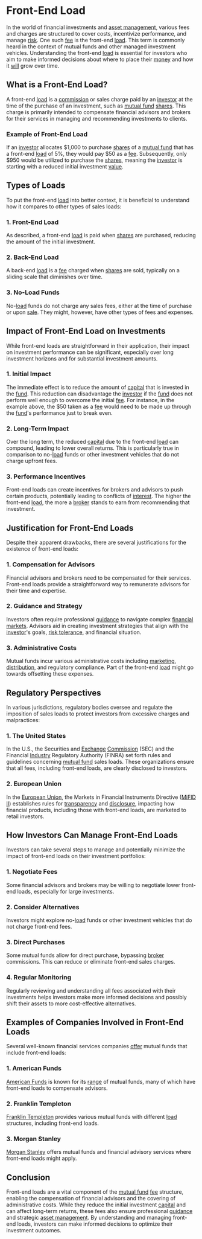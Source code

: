 # Front-End Load

In the world of financial investments and [asset management](../a/asset_management.md), various fees and charges are structured to cover costs, incentivize performance, and manage [risk](../r/risk.md). One such [fee](../f/fee.md) is the front-end [load](../l/load.md). This term is commonly heard in the context of mutual funds and other managed investment vehicles. Understanding the front-end [load](../l/load.md) is essential for investors who aim to make informed decisions about where to place their [money](../m/money.md) and how it [will](../w/will.md) grow over time.

## What is a Front-End Load?

A front-end [load](../l/load.md) is a [commission](../c/commission.md) or sales charge paid by an [investor](../i/investor.md) at the time of the purchase of an investment, such as [mutual fund](../m/mutual_fund.md) [shares](../s/shares.md). This charge is primarily intended to compensate financial advisors and brokers for their services in managing and recommending investments to clients.

### Example of Front-End Load

If an [investor](../i/investor.md) allocates $1,000 to purchase [shares](../s/shares.md) of a [mutual fund](../m/mutual_fund.md) that has a front-end [load](../l/load.md) of 5%, they would pay $50 as a [fee](../f/fee.md). Subsequently, only $950 would be utilized to purchase the [shares](../s/shares.md), meaning the [investor](../i/investor.md) is starting with a reduced initial investment [value](../v/value.md).

## Types of Loads

To put the front-end [load](../l/load.md) into better context, it is beneficial to understand how it compares to other types of sales loads:

### 1. Front-End Load
As described, a front-end [load](../l/load.md) is paid when [shares](../s/shares.md) are purchased, reducing the amount of the initial investment.

### 2. Back-End Load
A back-end [load](../l/load.md) is a [fee](../f/fee.md) charged when [shares](../s/shares.md) are sold, typically on a sliding scale that diminishes over time.

### 3. No-Load Funds
No-[load](../l/load.md) funds do not charge any sales fees, either at the time of purchase or upon [sale](../s/sale.md). They might, however, have other types of fees and expenses.

## Impact of Front-End Load on Investments

While front-end loads are straightforward in their application, their impact on investment performance can be significant, especially over long investment horizons and for substantial investment amounts.

### 1. Initial Impact
The immediate effect is to reduce the amount of [capital](../c/capital.md) that is invested in the [fund](../f/fund.md). This reduction can disadvantage the [investor](../i/investor.md) if the [fund](../f/fund.md) does not perform well enough to overcome the initial [fee](../f/fee.md). For instance, in the example above, the $50 taken as a [fee](../f/fee.md) would need to be made up through the [fund](../f/fund.md)'s performance just to break even.

### 2. Long-Term Impact
Over the long term, the reduced [capital](../c/capital.md) due to the front-end [load](../l/load.md) can compound, leading to lower overall returns. This is particularly true in comparison to no-[load](../l/load.md) funds or other investment vehicles that do not charge upfront fees.

### 3. Performance Incentives
Front-end loads can create incentives for brokers and advisors to push certain products, potentially leading to conflicts of [interest](../i/interest.md). The higher the front-end [load](../l/load.md), the more a [broker](../b/broker.md) stands to earn from recommending that investment.

## Justification for Front-End Loads

Despite their apparent drawbacks, there are several justifications for the existence of front-end loads:

### 1. Compensation for Advisors
Financial advisors and brokers need to be compensated for their services. Front-end loads provide a straightforward way to remunerate advisors for their time and expertise.

### 2. Guidance and Strategy
Investors often require professional [guidance](../g/guidance.md) to navigate complex [financial markets](../f/financial_market.md). Advisors aid in creating investment strategies that align with the [investor](../i/investor.md)'s goals, [risk tolerance](../r/risk_tolerance.md), and financial situation.

### 3. Administrative Costs
Mutual funds incur various administrative costs including [marketing](../m/marketing.md), [distribution](../d/distribution.md), and regulatory compliance. Part of the front-end [load](../l/load.md) might go towards offsetting these expenses.

## Regulatory Perspectives

In various jurisdictions, regulatory bodies oversee and regulate the imposition of sales loads to protect investors from excessive charges and malpractices:

### 1. The United States
In the U.S., the Securities and [Exchange](../e/exchange.md) [Commission](../c/commission.md) (SEC) and the Financial [Industry](../i/industry.md) Regulatory Authority (FINRA) set forth rules and guidelines concerning [mutual fund](../m/mutual_fund.md) sales loads. These organizations ensure that all fees, including front-end loads, are clearly disclosed to investors.

### 2. European Union
In the [European Union](../e/european_union_(eu).md), the Markets in Financial Instruments Directive ([MiFID II](../m/mifid_ii.md)) establishes rules for [transparency](../t/transparency.md) and [disclosure](../d/disclosure.md), impacting how financial products, including those with front-end loads, are marketed to retail investors.

## How Investors Can Manage Front-End Loads

Investors can take several steps to manage and potentially minimize the impact of front-end loads on their investment portfolios:

### 1. Negotiate Fees
Some financial advisors and brokers may be willing to negotiate lower front-end loads, especially for large investments.

### 2. Consider Alternatives
Investors might explore no-[load](../l/load.md) funds or other investment vehicles that do not charge front-end fees.

### 3. Direct Purchases
Some mutual funds allow for direct purchase, bypassing [broker](../b/broker.md) commissions. This can reduce or eliminate front-end sales charges.

### 4. Regular Monitoring
Regularly reviewing and understanding all fees associated with their investments helps investors make more informed decisions and possibly shift their assets to more cost-effective alternatives.

## Examples of Companies Involved in Front-End Loads

Several well-known financial services companies [offer](../o/offer.md) mutual funds that include front-end loads:

### 1. American Funds
[American Funds](https://www.americanfunds.com/) is known for its [range](../r/range.md) of mutual funds, many of which have front-end loads to compensate advisors.

### 2. Franklin Templeton
[Franklin Templeton](https://www.franklintempleton.com/) provides various mutual funds with different [load](../l/load.md) structures, including front-end loads.

### 3. Morgan Stanley
[Morgan Stanley](https://www.morganstanley.com/) offers mutual funds and financial advisory services where front-end loads might apply.

## Conclusion

Front-end loads are a vital component of the [mutual fund](../m/mutual_fund.md) [fee](../f/fee.md) structure, enabling the compensation of financial advisors and the covering of administrative costs. While they reduce the initial investment [capital](../c/capital.md) and can affect long-term returns, these fees also ensure professional [guidance](../g/guidance.md) and strategic [asset management](../a/asset_management.md). By understanding and managing front-end loads, investors can make informed decisions to optimize their investment outcomes.